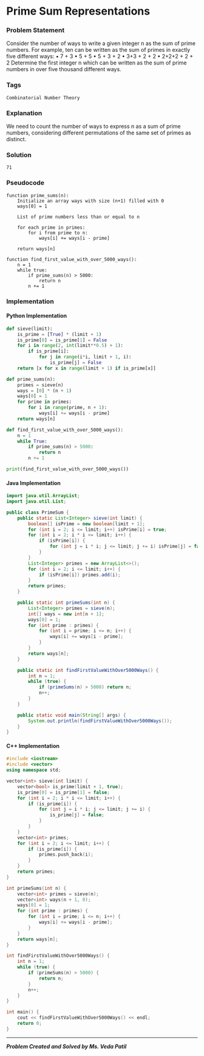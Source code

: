# Prime Sum Representations

### Problem Statement

Consider the number of ways to write a given integer n as the sum of prime numbers. For example,
ten can be written as the sum of primes in exactly five different ways:
• 7 + 3
• 5 + 5
• 5 + 3 + 2
• 3+3 + 2 + 2
• 2+2+2 + 2 + 2
Determine the first integer n which can be written as the sum of prime numbers in over five
thousand different ways.
### Tags

```Combinatorial Number Theory```  

### Explanation

We need to count the number of ways to express n as a sum of prime numbers, considering
different permutations of the same set of primes as distinct.
### Solution
```
71
```
### Pseudocode

```text
function prime_sums(n):
    Initialize an array ways with size (n+1) filled with 0
    ways[0] = 1
    
    List of prime numbers less than or equal to n
    
    for each prime in primes:
        for i from prime to n:
            ways[i] += ways[i - prime]
    
    return ways[n]

function find_first_value_with_over_5000_ways():
    n = 1
    while true:
        if prime_sums(n) > 5000:
            return n
        n += 1

```

### Implementation

#### Python Implementation
```python
def sieve(limit):
    is_prime = [True] * (limit + 1)
    is_prime[0] = is_prime[1] = False
    for i in range(2, int(limit**0.5) + 1):
        if is_prime[i]:
            for j in range(i*i, limit + 1, i):
                is_prime[j] = False
    return [x for x in range(limit + 1) if is_prime[x]]

def prime_sums(n):
    primes = sieve(n)
    ways = [0] * (n + 1)
    ways[0] = 1
    for prime in primes:
        for i in range(prime, n + 1):
            ways[i] += ways[i - prime]
    return ways[n]

def find_first_value_with_over_5000_ways():
    n = 1
    while True:
        if prime_sums(n) > 5000:
            return n
        n += 1

print(find_first_value_with_over_5000_ways())

```
#### Java Implementation
```java
import java.util.ArrayList;
import java.util.List;

public class PrimeSum {
    public static List<Integer> sieve(int limit) {
        boolean[] isPrime = new boolean[limit + 1];
        for (int i = 2; i <= limit; i++) isPrime[i] = true;
        for (int i = 2; i * i <= limit; i++) {
            if (isPrime[i]) {
                for (int j = i * i; j <= limit; j += i) isPrime[j] = false;
            }
        }
        List<Integer> primes = new ArrayList<>();
        for (int i = 2; i <= limit; i++) {
            if (isPrime[i]) primes.add(i);
        }
        return primes;
    }

    public static int primeSums(int n) {
        List<Integer> primes = sieve(n);
        int[] ways = new int[n + 1];
        ways[0] = 1;
        for (int prime : primes) {
            for (int i = prime; i <= n; i++) {
                ways[i] += ways[i - prime];
            }
        }
        return ways[n];
    }

    public static int findFirstValueWithOver5000Ways() {
        int n = 1;
        while (true) {
            if (primeSums(n) > 5000) return n;
            n++;
        }
    }

    public static void main(String[] args) {
        System.out.println(findFirstValueWithOver5000Ways());
    }
}

```
#### C++ Implementation
```cpp
#include <iostream>
#include <vector>
using namespace std;

vector<int> sieve(int limit) {
    vector<bool> is_prime(limit + 1, true);
    is_prime[0] = is_prime[1] = false;
    for (int i = 2; i * i <= limit; i++) {
        if (is_prime[i]) {
            for (int j = i * i; j <= limit; j += i) {
                is_prime[j] = false;
            }
        }
    }
    vector<int> primes;
    for (int i = 2; i <= limit; i++) {
        if (is_prime[i]) {
            primes.push_back(i);
        }
    }
    return primes;
}

int primeSums(int n) {
    vector<int> primes = sieve(n);
    vector<int> ways(n + 1, 0);
    ways[0] = 1;
    for (int prime : primes) {
        for (int i = prime; i <= n; i++) {
            ways[i] += ways[i - prime];
        }
    }
    return ways[n];
}

int findFirstValueWithOver5000Ways() {
    int n = 1;
    while (true) {
        if (primeSums(n) > 5000) {
            return n;
        }
        n++;
    }
}

int main() {
    cout << findFirstValueWithOver5000Ways() << endl;
    return 0;
}

```
***
***Problem Created and Solved by Ms. Veda Patil***
